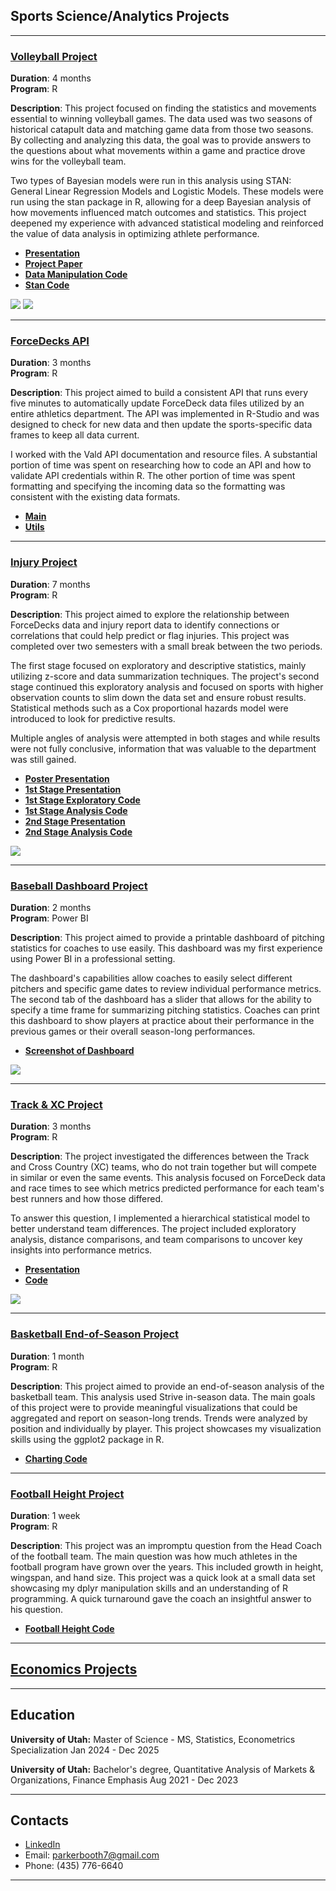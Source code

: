 ## Sports Science/Analytics Projects

---
### [Volleyball Project](https://github.com/ParkerBooth/Sports-Analyst-Portfolio/tree/main/Sports%20Science%20Projects/Volleyball%20Project)
**Duration**: 4 months  
**Program**: R

**Description**: This project focused on finding the statistics and movements essential to winning volleyball games. The data used was two seasons of historical catapult data and matching game data from those two seasons. By collecting and analyzing this data, the goal was to provide answers to the questions about what movements within a game and practice drove wins for the volleyball team.

Two types of Bayesian models were run in this analysis using STAN: General Linear Regression Models and Logistic Models. These models were run using the stan package in R, allowing for a deep Bayesian analysis of how movements influenced match outcomes and statistics. This project deepened my experience with advanced statistical modeling and reinforced the value of data analysis in optimizing athlete performance.

- **[Presentation](https://github.com/ParkerBooth/Sports-Analyst-Portfolio/blob/main/Sports%20Science%20Projects/Volleyball%20Project/Volleyball%20Presentation.pdf)**
- **[Project Paper](https://github.com/ParkerBooth/Sports-Analyst-Portfolio/blob/main/Sports%20Science%20Projects/Volleyball%20Project/Volleyball%20Project%20Paper.pdf)**
- **[Data Manipulation Code](https://github.com/ParkerBooth/Sports-Analyst-Portfolio/blob/main/Sports%20Science%20Projects/Volleyball%20Project/Volleyball%20Portfolio%20File.Rmd)**
- **[Stan Code](https://github.com/ParkerBooth/Sports-Analyst-Portfolio/blob/main/Sports%20Science%20Projects/Volleyball%20Project/Volleyball%20Stan.R)**

<img src="/images/kill_diff_Logistic_curve.png"/> 
<img src="/images/predictive values.png"/>

---

### [ForceDecks API](https://github.com/ParkerBooth/Sports-Analyst-Portfolio/tree/main/Sports%20Science%20Projects/ForceDecks%20API)
**Duration**: 3 months  
**Program**: R

**Description**: This project aimed to build a consistent API that runs every five minutes to automatically update ForceDeck data files utilized by an entire athletics department. The API was implemented in R-Studio and was designed to check for new data and then update the sports-specific data frames to keep all data current. 

I worked with the Vald API documentation and resource files. A substantial portion of time was spent on researching how to code an API and how to validate API credentials within R. The other portion of time was spent formatting and specifying the incoming data so the formatting was consistent with the existing data formats.

- **[Main](https://github.com/ParkerBooth/Sports-Analyst-Portfolio/blob/main/Sports%20Science%20Projects/ForceDecks%20API/FD%20main.R)**
- **[Utils](https://github.com/ParkerBooth/Sports-Analyst-Portfolio/tree/main/Sports%20Science%20Projects/ForceDecks%20API/utils)**

---

### [Injury Project](https://github.com/ParkerBooth/Sports-Analyst-Portfolio/tree/main/Sports%20Science%20Projects/Injury%20Project)
**Duration**: 7 months  
**Program**: R

**Description**: This project aimed to explore the relationship between ForceDecks data and injury report data to identify connections or correlations that could help predict or flag injuries. This project was completed over two semesters with a small break between the two periods. 

The first stage focused on exploratory and descriptive statistics, mainly utilizing z-score and data summarization techniques. The project's second stage continued this exploratory analysis and focused on sports with higher observation counts to slim down the data set and ensure robust results. Statistical methods such as a Cox proportional hazards model were introduced to look for predictive results.

Multiple angles of analysis were attempted in both stages and while results were not fully conclusive, information that was valuable to the department was still gained. 

- **[Poster Presentation](https://github.com/ParkerBooth/Sports-Analyst-Portfolio/blob/main/Sports%20Science%20Projects/Injury%20Project/Second%20Stage/Symposium%20Poster%20Presentation.pdf)**
- **[1st Stage Presentation](https://github.com/ParkerBooth/Sports-Analyst-Portfolio/blob/main/Sports%20Science%20Projects/Injury%20Project/First%20Stage/Injury%20Exploration%20Presentation.pdf)**
- **[1st Stage Exploratory Code](https://github.com/ParkerBooth/Sports-Analyst-Portfolio/blob/main/Sports%20Science%20Projects/Injury%20Project/First%20Stage/Data%20Exploration%20Code.R)**
- **[1st Stage Analysis Code](https://github.com/ParkerBooth/Sports-Analyst-Portfolio/blob/main/Sports%20Science%20Projects/Injury%20Project/First%20Stage/Beginning%20Data%20Analysis.R)**
- **[2nd Stage Presentation](https://github.com/ParkerBooth/Sports-Analyst-Portfolio/blob/main/Sports%20Science%20Projects/Injury%20Project/Second%20Stage/Injury%20Exploration%20Presentation.pdf)**
- **[2nd Stage Analysis Code](https://github.com/ParkerBooth/Sports-Analyst-Portfolio/blob/main/Sports%20Science%20Projects/Injury%20Project/Second%20Stage/Injury%20Code.Rmd)**

<img src="/images/Injury Horizontal Bars.png"/> 

---

### [Baseball Dashboard Project](https://github.com/ParkerBooth/Sports-Analyst-Portfolio/tree/main/Sports%20Science%20Projects/Baseball%20Dashboard)
**Duration**: 2 months  
**Program**: Power BI

**Description**: This project aimed to provide a printable dashboard of pitching statistics for coaches to use easily. This dashboard was my first experience using Power BI in a professional setting.

The dashboard's capabilities allow coaches to easily select different pitchers and specific game dates to review individual performance metrics. The second tab of the dashboard has a slider that allows for the ability to specify a time frame for summarizing pitching statistics. Coaches can print this dashboard to show players at practice about their performance in the previous games or their overall season-long performances.

- **[Screenshot of Dashboard](https://github.com/ParkerBooth/Sports-Analyst-Portfolio/blob/main/Sports%20Science%20Projects/Baseball%20Dashboard/Baseball%20Dashboard.png)**

<img src="/images/Baseball Dashboard.png"/> 

---

### [Track & XC Project](https://github.com/ParkerBooth/Sports-Analyst-Portfolio/tree/main/Sports%20Science%20Projects/Track%20%26%20XC%20Project)
**Duration**: 3 months  
**Program**: R

**Description**: The project investigated the differences between the Track and Cross Country (XC) teams, who do not train together but will compete in similar or even the same events. This analysis focused on ForceDeck data and race times to see which metrics predicted performance for each team's best runners and how those differed.

To answer this question, I implemented a hierarchical statistical model to better understand team differences.  The project included exploratory analysis, distance comparisons, and team comparisons to uncover key insights into performance metrics.

- **[Presentation](https://github.com/ParkerBooth/Sports-Analyst-Portfolio/blob/main/Sports%20Science%20Projects/Track%20%26%20XC%20Project/Track%20%26%20XC%20Presentation.pdf)**
- **[Code](https://github.com/ParkerBooth/Sports-Analyst-Portfolio/blob/main/Sports%20Science%20Projects/Track%20%26%20XC%20Project/Track%20%26%20XC%20Code.Rmd)**

<img src="/images/Radar Chart XC Track.png"/> 

---

### [Basketball End-of-Season Project](https://github.com/ParkerBooth/Sports-Analyst-Portfolio/tree/main/Sports%20Science%20Projects/Basketball%20Project)
**Duration**: 1 month  
**Program**: R

**Description**: This project aimed to provide an end-of-season analysis of the basketball team. This analysis used Strive in-season data. The main goals of this project were to provide meaningful visualizations that could be aggregated and report on season-long trends. Trends were analyzed by position and individually by player. This project showcases my visualization skills using the ggplot2 package in R. 

- **[Charting Code](https://github.com/ParkerBooth/Sports-Analyst-Portfolio/blob/main/Sports%20Science%20Projects/Basketball%20Project/End%20of%20Season%20Report%20Code.Rmd)**

---

### [Football Height Project](https://github.com/ParkerBooth/Sports-Analyst-Portfolio/tree/main/Sports%20Science%20Projects/Football%20Projects)
**Duration**: 1 week  
**Program**: R

**Description**: This project was an impromptu question from the Head Coach of the football team. The main question was how much athletes in the football program have grown over the years. This included growth in height, wingspan, and hand size. This project was a quick look at a small data set showcasing my dplyr manipulation skills and an understanding of R programming. A quick turnaround gave the coach an insightful answer to his question.

- **[Football Height Code](https://github.com/ParkerBooth/Sports-Analyst-Portfolio/blob/main/Sports%20Science%20Projects/Football%20Projects/Football%20Height%20Code.Rmd)**

---

## [Economics Projects](https://github.com/ParkerBooth/Sports-Analyst-Portfolio/tree/main/Economics%20Studies) 

---

## Education
**University of Utah:**
Master of Science - MS, Statistics, Econometrics Specialization
Jan 2024 - Dec 2025

**University of Utah:**
Bachelor's degree, Quantitative Analysis of Markets & Organizations, Finance Emphasis
Aug 2021 - Dec 2023

---

## Contacts
- [LinkedIn](https://www.linkedin.com/in/parker-booth-26b81b237/)
- Email: parkerbooth7@gmail.com
- Phone: (435) 776-6640

---

